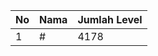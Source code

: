 | No | Nama            | Jumlah Level |
|----|-----------------|--------------|
| 1  | #    |    4178        |
